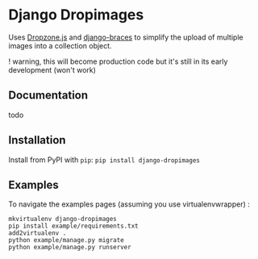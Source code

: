 # Django Dropimages #
Uses [Dropzone.js](http://www.dropzonejs.com/) and [django-braces](https://github.com/brack3t/django-braces) to simplify the upload of multiple images into a collection object.

! warning, this will become production code but it's still in its early development (won't work)

## Documentation
todo

## Installation
Install from PyPI with `pip`:
`pip install django-dropimages`

## Examples
To navigate the examples pages (assuming you use virtualenvwrapper) :

    mkvirtualenv django-dropimages
    pip install example/requirements.txt
    add2virtualenv .
    python example/manage.py migrate
    python example/manage.py runserver